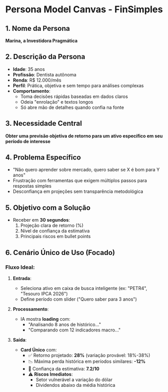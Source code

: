 # Persona Model Canvas - FinSimples

## 1. Nome da Persona  
**Marina, a Investidora Pragmática**  

## 2. Descrição da Persona  
- **Idade**: 35 anos  
- **Profissão**: Dentista autônoma  
- **Renda**: R$ 12.000/mês  
- **Perfil**: Prática, objetiva e sem tempo para análises complexas  
- **Comportamento**:  
  - Toma decisões rápidas baseadas em dados claros  
  - Odeia "enrolação" e textos longos  
  - Só abre mão de detalhes quando confia na fonte  

## 3. Necessidade Central  
**Obter uma previsão objetiva de retorno para um ativo específico em seu período de interesse**  

## 4. Problema Específico  
- "Não quero aprender sobre mercado, quero saber se X é bom para Y anos"  
- Frustração com ferramentas que exigem múltiplos passos para respostas simples  
- Desconfiança em projeções sem transparência metodológica  

## 5. Objetivo com a Solução  
- Receber em **30 segundos**:  
  1. Projeção clara de retorno (%)  
  2. Nível de confiança da estimativa  
  3. Principais riscos em bullet points  

## 6. Cenário Único de Uso (Focado)  

### Fluxo Ideal:  
1. **Entrada**:  
   - Seleciona ativo em caixa de busca inteligente (ex: "PETR4", "Tesouro IPCA 2026")  
   - Define período com slider ("Quero saber para 3 anos")  

2. **Processamento**:  
   - IA mostra **loading** com:  
     - "Analisando 8 anos de histórico..."  
     - "Comparando com 12 indicadores macro..."  

3. **Saída**:  
   - **Card Único** com:  
     - ✅ Retorno projetado: **28%** (variação provável: 18%-38%)  
     - 📉 Máxima perda histórica em períodos similares: **-12%**  
     - 🎯 Confiança da estimativa: **7.2/10**  
     - ⚠️ **Riscos Imediatos**:  
       - Setor vulnerável a variação do dólar  
       - Dividendos abaixo da média histórica  
 